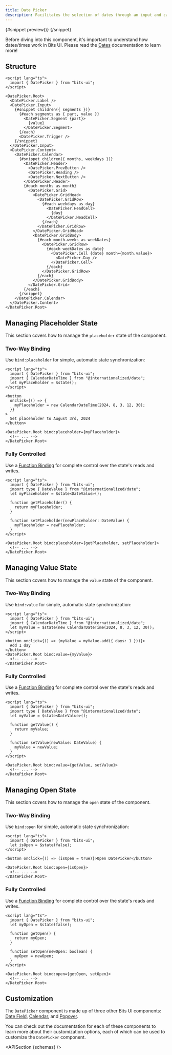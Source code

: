 ```yaml
---
title: Date Picker
description: Facilitates the selection of dates through an input and calendar-based interface.
---
```


<script>
	import { APISection, ComponentPreviewV2, DatePickerDemo, Callout } from '$lib/components/index.js'
	let { schemas } = $props()
</script>

<ComponentPreviewV2 name="date-picker-demo" componentName="Date Picker">

{#snippet preview()}
<DatePickerDemo />
{/snippet}

</ComponentPreviewV2>

<Callout type="tip" title="Heads up!">

Before diving into this component, it's important to understand how dates/times work in Bits UI. Please read the [Dates](/docs/dates) documentation to learn more!

</Callout>

## Structure

```svelte
<script lang="ts">
  import { DatePicker } from "bits-ui";
</script>

<DatePicker.Root>
  <DatePicker.Label />
  <DatePicker.Input>
    {#snippet children({ segments })}
      {#each segments as { part, value }}
        <DatePicker.Segment {part}>
          {value}
        </DatePicker.Segment>
      {/each}
      <DatePicker.Trigger />
    {/snippet}
  </DatePicker.Input>
  <DatePicker.Content>
    <DatePicker.Calendar>
      {#snippet children({ months, weekdays })}
        <DatePicker.Header>
          <DatePicker.PrevButton />
          <DatePicker.Heading />
          <DatePicker.NextButton />
        </DatePicker.Header>
        {#each months as month}
          <DatePicker.Grid>
            <DatePicker.GridHead>
              <DatePicker.GridRow>
                {#each weekdays as day}
                  <DatePicker.HeadCell>
                    {day}
                  </DatePicker.HeadCell>
                {/each}
              </DatePicker.GridRow>
            </DatePicker.GridHead>
            <DatePicker.GridBody>
              {#each month.weeks as weekDates}
                <DatePicker.GridRow>
                  {#each weekDates as date}
                    <DatePicker.Cell {date} month={month.value}>
                      <DatePicker.Day />
                    </DatePicker.Cell>
                  {/each}
                </DatePicker.GridRow>
              {/each}
            </DatePicker.GridBody>
          </DatePicker.Grid>
        {/each}
      {/snippet}
    </DatePicker.Calendar>
  </DatePicker.Content>
</DatePicker.Root>
```

## Managing Placeholder State

This section covers how to manage the `placeholder` state of the component.

### Two-Way Binding

Use `bind:placeholder` for simple, automatic state synchronization:

```svelte
<script lang="ts">
  import { DatePicker } from "bits-ui";
  import { CalendarDateTime } from "@internationalized/date";
  let myPlaceholder = $state();
</script>

<button
  onclick={() => {
    myPlaceholder = new CalendarDateTime(2024, 8, 3, 12, 30);
  }}
>
  Set placeholder to August 3rd, 2024
</button>

<DatePicker.Root bind:placeholder={myPlaceholder}>
  <!-- ... -->
</DatePicker.Root>
```

### Fully Controlled

Use a [Function Binding](https://svelte.dev/docs/svelte/bind#Function-bindings) for complete control over the state's reads and writes.

```svelte
<script lang="ts">
  import { DatePicker } from "bits-ui";
  import type { DateValue } from "@internationalized/date";
  let myPlaceholder = $state<DateValue>();

  function getPlaceholder() {
    return myPlaceholder;
  }

  function setPlaceholder(newPlaceholder: DateValue) {
    myPlaceholder = newPlaceholder;
  }
</script>

<DatePicker.Root bind:placeholder={getPlaceholder, setPlaceholder}>
  <!-- ... -->
</DatePicker.Root>
```

## Managing Value State

This section covers how to manage the `value` state of the component.

### Two-Way Binding

Use `bind:value` for simple, automatic state synchronization:

```svelte
<script lang="ts">
  import { DatePicker } from "bits-ui";
  import { CalendarDateTime } from "@internationalized/date";
  let myValue = $state(new CalendarDateTime(2024, 8, 3, 12, 30));
</script>

<button onclick={() => (myValue = myValue.add({ days: 1 }))}>
  Add 1 day
</button>
<DatePicker.Root bind:value={myValue}>
  <!-- ... -->
</DatePicker.Root>
```

### Fully Controlled

Use a [Function Binding](https://svelte.dev/docs/svelte/bind#Function-bindings) for complete control over the state's reads and writes.

```svelte
<script lang="ts">
  import { DatePicker } from "bits-ui";
  import type { DateValue } from "@internationalized/date";
  let myValue = $state<DateValue>();

  function getValue() {
    return myValue;
  }

  function setValue(newValue: DateValue) {
    myValue = newValue;
  }
</script>

<DatePicker.Root bind:value={getValue, setValue}>
  <!-- ... -->
</DatePicker.Root>
```

## Managing Open State

This section covers how to manage the `open` state of the component.

### Two-Way Binding

Use `bind:open` for simple, automatic state synchronization:

```svelte
<script lang="ts">
  import { DatePicker } from "bits-ui";
  let isOpen = $state(false);
</script>

<button onclick={() => (isOpen = true)}>Open DatePicker</button>

<DatePicker.Root bind:open={isOpen}>
  <!-- ... -->
</DatePicker.Root>
```

### Fully Controlled

Use a [Function Binding](https://svelte.dev/docs/svelte/bind#Function-bindings) for complete control over the state's reads and writes.

```svelte
<script lang="ts">
  import { DatePicker } from "bits-ui";
  let myOpen = $state(false);

  function getOpen() {
    return myOpen;
  }

  function setOpen(newOpen: boolean) {
    myOpen = newOpen;
  }
</script>

<DatePicker.Root bind:open={getOpen, setOpen}>
  <!-- ... -->
</DatePicker.Root>
```

## Customization

The `DatePicker` component is made up of three other Bits UI components: [Date Field](/docs/components/date-field), [Calendar](/docs/components/calendar), and [Popover](/docs/components/popover).

You can check out the documentation for each of these components to learn more about their customization options, each of which can be used to customize the `DatePicker` component.

<APISection {schemas} />
